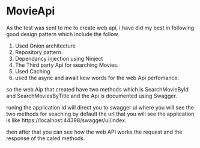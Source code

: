 # MovieApi


As the test was sent to me to create web api, i have did my best in following good design pattern which include the follow.

1. Used Onion architecture
2. Repository pattern.
3. Dependancy injection using Ninject
4. The Third party Api for searching Movies.
5. Used Caching
6. used the async and await kew words for the web Api perfomance.


so the web Aip that created have two methods which is SearchMovieById and SearchMoviesByTitle and the Api is documented using Swagger.

runing the application id will direct you to swagger ui where you will see the two methods for seaching by default the url that you will see the application is like https://localhost:44398/swagger/ui/index.

then after that you can see how the web API works the request and the response of the caled methods.
